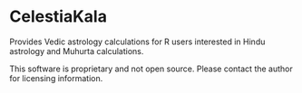 # CelestiaKala
Provides Vedic astrology calculations for R users interested in Hindu astrology and Muhurta calculations.

This software is proprietary and not open source. Please contact the author for licensing information.
